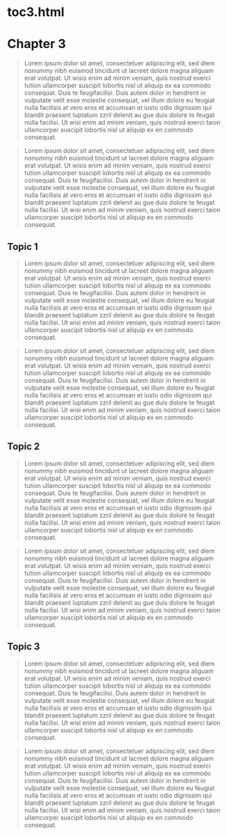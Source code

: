 # toc3.html
<html>
<head>
<title>Linking Sample - Chapter 3</title>
</head>
<body>
<h1>Chapter 3</h1>
	
<blockquote>Lorem ipsum dolor sit amet, consectetuer adipiscing elit, sed diem nonummy nibh euismod tincidunt ut lacreet dolore magna aliguam erat volutpat. Ut wisis enim ad minim veniam, quis nostrud exerci tution ullamcorper suscipit lobortis nisl ut aliquip ex ea commodo    consequat. Duis te feugifacilisi. Duis autem dolor in hendrerit in vulputate velit esse molestie consequat, vel illum dolore eu feugiat nulla facilisis at vero eros et accumsan et iusto odio dignissim qui blandit praesent luptatum zzril delenit au gue duis dolore te feugat nulla facilisi. Ut wisi enim ad minim veniam, quis nostrud exerci taion ullamcorper suscipit lobortis nisl ut aliquip ex en commodo consequat.</blockquote>
				
<blockquote>Lorem ipsum dolor sit amet, consectetuer adipiscing elit, sed diem nonummy nibh euismod tincidunt ut lacreet dolore magna aliguam erat volutpat. Ut wisis enim ad minim veniam, quis nostrud exerci tution ullamcorper suscipit lobortis nisl ut aliquip ex ea commodo    consequat. Duis te feugifacilisi. Duis autem dolor in hendrerit in vulputate velit esse molestie consequat, vel illum dolore eu feugiat nulla facilisis at vero eros et accumsan et iusto odio dignissim qui blandit praesent luptatum zzril delenit au gue duis dolore te feugat nulla facilisi. Ut wisi enim ad minim veniam, quis nostrud exerci taion ullamcorper suscipit lobortis nisl ut aliquip ex en commodo consequat.</blockquote>

<h2>Topic 1</h2>		
<blockquote>Lorem ipsum dolor sit amet, consectetuer adipiscing elit, sed diem nonummy nibh euismod tincidunt ut lacreet dolore magna aliguam erat volutpat. Ut wisis enim ad minim veniam, quis nostrud exerci tution ullamcorper suscipit lobortis nisl ut aliquip ex ea commodo    consequat. Duis te feugifacilisi. Duis autem dolor in hendrerit in vulputate velit esse molestie consequat, vel illum dolore eu feugiat nulla facilisis at vero eros et accumsan et iusto odio dignissim qui blandit praesent luptatum zzril delenit au gue duis dolore te feugat nulla facilisi. Ut wisi enim ad minim veniam, quis nostrud exerci taion ullamcorper suscipit lobortis nisl ut aliquip ex en commodo consequat.</blockquote>

			
<blockquote>Lorem ipsum dolor sit amet, consectetuer adipiscing elit, sed diem nonummy nibh euismod tincidunt ut lacreet dolore magna aliguam erat volutpat. Ut wisis enim ad minim veniam, quis nostrud exerci tution ullamcorper suscipit lobortis nisl ut aliquip ex ea commodo    consequat. Duis te feugifacilisi. Duis autem dolor in hendrerit in vulputate velit esse molestie consequat, vel illum dolore eu feugiat nulla facilisis at vero eros et accumsan et iusto odio dignissim qui blandit praesent luptatum zzril delenit au gue duis dolore te feugat nulla facilisi. Ut wisi enim ad minim veniam, quis nostrud exerci taion ullamcorper suscipit lobortis nisl ut aliquip ex en commodo consequat.</blockquote>

<h2>Topic 2</h2>		

<blockquote>Lorem ipsum dolor sit amet, consectetuer adipiscing elit, sed diem nonummy nibh euismod tincidunt ut lacreet dolore magna aliguam erat volutpat. Ut wisis enim ad minim veniam, quis nostrud exerci tution ullamcorper suscipit lobortis nisl ut aliquip ex ea commodo    consequat. Duis te feugifacilisi. Duis autem dolor in hendrerit in vulputate velit esse molestie consequat, vel illum dolore eu feugiat nulla facilisis at vero eros et accumsan et iusto odio dignissim qui blandit praesent luptatum zzril delenit au gue duis dolore te feugat nulla facilisi. Ut wisi enim ad minim veniam, quis nostrud exerci taion ullamcorper suscipit lobortis nisl ut aliquip ex en commodo consequat.</blockquote>
				
<blockquote>Lorem ipsum dolor sit amet, consectetuer adipiscing elit, sed diem nonummy nibh euismod tincidunt ut lacreet dolore magna aliguam erat volutpat. Ut wisis enim ad minim veniam, quis nostrud exerci tution ullamcorper suscipit lobortis nisl ut aliquip ex ea commodo    consequat. Duis te feugifacilisi. Duis autem dolor in hendrerit in vulputate velit esse molestie consequat, vel illum dolore eu feugiat nulla facilisis at vero eros et accumsan et iusto odio dignissim qui blandit praesent luptatum zzril delenit au gue duis dolore te feugat nulla facilisi. Ut wisi enim ad minim veniam, quis nostrud exerci taion ullamcorper suscipit lobortis nisl ut aliquip ex en commodo consequat.</blockquote>

<h2>Topic 3</h2>		

<blockquote>Lorem ipsum dolor sit amet, consectetuer adipiscing elit, sed diem nonummy nibh euismod tincidunt ut lacreet dolore magna aliguam erat volutpat. Ut wisis enim ad minim veniam, quis nostrud exerci tution ullamcorper suscipit lobortis nisl ut aliquip ex ea commodo    consequat. Duis te feugifacilisi. Duis autem dolor in hendrerit in vulputate velit esse molestie consequat, vel illum dolore eu feugiat nulla facilisis at vero eros et accumsan et iusto odio dignissim qui blandit praesent luptatum zzril delenit au gue duis dolore te feugat nulla facilisi. Ut wisi enim ad minim veniam, quis nostrud exerci taion ullamcorper suscipit lobortis nisl ut aliquip ex en commodo consequat.</blockquote>
				
<blockquote>Lorem ipsum dolor sit amet, consectetuer adipiscing elit, sed diem nonummy nibh euismod tincidunt ut lacreet dolore magna aliguam erat volutpat. Ut wisis enim ad minim veniam, quis nostrud exerci tution ullamcorper suscipit lobortis nisl ut aliquip ex ea commodo    consequat. Duis te feugifacilisi. Duis autem dolor in hendrerit in vulputate velit esse molestie consequat, vel illum dolore eu feugiat nulla facilisis at vero eros et accumsan et iusto odio dignissim qui blandit praesent luptatum zzril delenit au gue duis dolore te feugat nulla facilisi. Ut wisi enim ad minim veniam, quis nostrud exerci taion ullamcorper suscipit lobortis nisl ut aliquip ex en commodo consequat.</blockquote>


				
</body>
</html>
